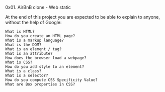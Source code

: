 0x01. AirBnB clone - Web static

At the end of this project you are expected to be able to explain to anyone, without the help of Google:

    What is HTML?
    How do you create an HTML page?
    What is a markup language?
    What is the DOM?
    What is an element / tag?
    What is an attribute?
    How does the browser load a webpage?
    What is CSS?
    How do you add style to an element?
    What is a class?
    What is a selector?
    How do you compute CSS Specificity Value?
    What are Box properties in CSS?


